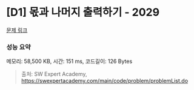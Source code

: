 # [D1] 몫과 나머지 출력하기 - 2029 

[문제 링크](https://swexpertacademy.com/main/code/problem/problemDetail.do?contestProbId=AV5QGNvKAtEDFAUq) 

### 성능 요약

메모리: 58,500 KB, 시간: 151 ms, 코드길이: 126 Bytes



> 출처: SW Expert Academy, https://swexpertacademy.com/main/code/problem/problemList.do